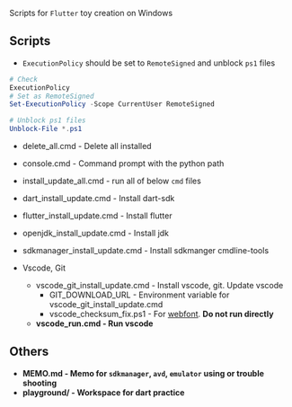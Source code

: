 Scripts for `Flutter` toy creation on Windows


## Scripts

* `ExecutionPolicy` should be set to `RemoteSigned` and unblock `ps1` files
```powershell
# Check
ExecutionPolicy
# Set as RemoteSigned
Set-ExecutionPolicy -Scope CurrentUser RemoteSigned

# Unblock ps1 files
Unblock-File *.ps1
```

* delete_all.cmd - Delete all installed
* console.cmd - Command prompt with the python path

* install_update_all.cmd - run all of below `cmd` files

* dart_install_update.cmd - Install dart-sdk
* flutter_install_update.cmd - Install flutter
* openjdk_install_update.cmd - Install jdk
* sdkmanager_install_update.cmd - Install sdkmanger cmdline-tools

* Vscode, Git
    * vscode_git_install_update.cmd - Install vscode, git. Update vscode
        * GIT_DOWNLOAD_URL - Environment variable for vscode_git_install_update.cmd
        * vscode_checksum_fix.ps1 - For [webfont](https://github.com/Joungkyun/font-d2coding-ligature). <b>Do not run directly<b>
    * vscode_run.cmd - Run vscode

## Others

* MEMO.md - Memo for `sdkmanager`, `avd`, `emulator` using or trouble shooting
* playground/ - Workspace for dart practice
